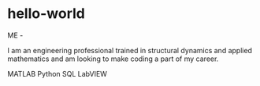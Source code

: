 # hello-world
ME -

I am an engineering professional trained in structural dynamics and applied mathematics and am looking to make coding a part of my career.

MATLAB
Python
SQL
LabVIEW
